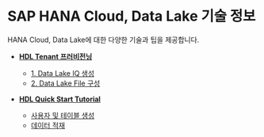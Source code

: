 SAP HANA Cloud, Data Lake 기술 정보
===
HANA Cloud, Data Lake에 대한 다양한 기술과 팁을 제공합니다.

- **[HDL Tenant 프러비전닝](create_datalake/)**
    - [1. Data Lake IQ 생성](create_datalake/create-data-lake-db.md)
    - [2. Data Lake File 구성](crate_datalake/configure-data-lake-files.md)

- **[HDL Quick Start Tutorial](quick_start_tutorial/)**
    - [사용자 및 테이블 생성](quick_start_tutorial/ABAP)
    - [데이터 적재](quick_start_tutorial/IQ)
